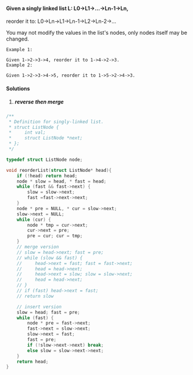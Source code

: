 #### Given a singly linked list L: L0→L1→…→Ln-1→Ln,
reorder it to: L0→Ln→L1→Ln-1→L2→Ln-2→…

You may not modify the values in the list's nodes, only nodes itself may be changed.

```
Example 1:

Given 1->2->3->4, reorder it to 1->4->2->3.
Example 2:

Given 1->2->3->4->5, reorder it to 1->5->2->4->3.
```

#### Solutions

1. ##### reverse then merge

```c++
/**
 * Definition for singly-linked list.
 * struct ListNode {
 *     int val;
 *     struct ListNode *next;
 * };
 */

typedef struct ListNode node;

void reorderList(struct ListNode* head){
    if (!head) return head;
    node * slow = head, * fast = head;
    while (fast && fast->next) {
        slow = slow->next;
        fast =fast->next->next;
    }
    node * pre = NULL, * cur = slow->next;
    slow->next = NULL;
    while (cur) {
        node * tmp = cur->next;
        cur->next = pre;
        pre = cur; cur = tmp;
    }
    // merge version
    // slow = head->next; fast = pre;
    // while (slow && fast) {
    //     head->next = fast; fast = fast->next;
    //     head = head->next;
    //     head->next = slow; slow = slow->next;
    //     head = head->next;
    // }
    // if (fast) head->next = fast;
    // return slow

    // insert version
    slow = head; fast = pre;
    while (fast) {
        node * pre = fast->next;
        fast->next = slow->next;
        slow->next = fast;
        fast = pre;
        if (!slow->next->next) break;
        else slow = slow->next->next;
    }
    return head;
}
```